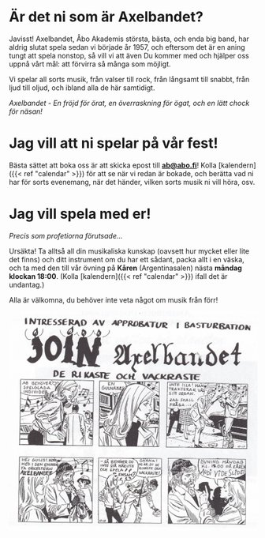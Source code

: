 # Är det ni som är Axelbandet?

Javisst! Axelbandet, Åbo Akademis största, bästa, och enda big band, har aldrig slutat spela sedan vi började år 1957, och eftersom det är en aning tungt att spela nonstop, så vill vi att även Du kommer med och hjälper oss uppnå vårt mål: att förvirra så många som möjligt.

Vi spelar all sorts musik, från valser till rock, från långsamt till snabbt, från ljud till oljud, och ibland alla de här samtidigt.

*Axelbandet - En fröjd för örat, en överraskning för ögat, och en lätt chock för näsan!*

# Jag vill att ni spelar på vår fest!

Bästa sättet att boka oss är att skicka epost till **ab@abo.fi**! Kolla [kalendern]({{< ref "calendar" >}}) för att se när vi redan är bokade, och berätta vad ni har för sorts evenemang, när det händer, vilken sorts musik ni vill höra, osv.

# Jag vill spela med er!

*Precis som profetiorna förutsade...*

Ursäkta! Ta alltså all din musikaliska kunskap (oavsett hur mycket eller lite det finns) och ditt instrument om du har ett sådant, packa allt i en väska, och ta med den till vår övning på **Kåren** (Argentinasalen) nästa **måndag klockan 18:00**. (Kolla [kalendern]({{< ref "calendar" >}}) ifall det är undantag.)

Alla är välkomna, du behöver inte veta något om musik från förr!

[![Axelbandet comic](/comic.png)](/comic.png)
